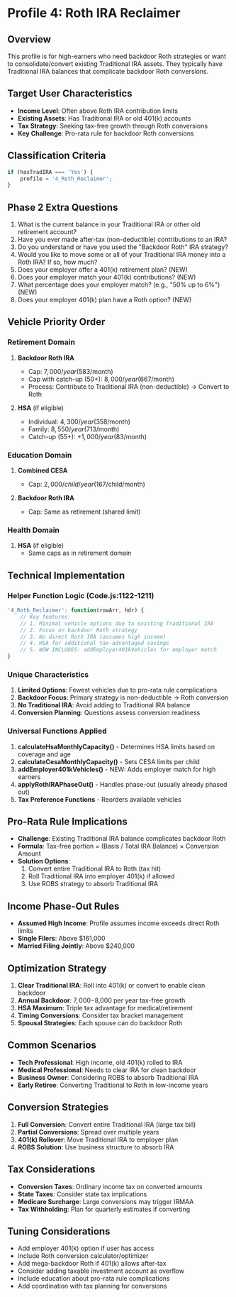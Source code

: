 # Profile 4: Roth IRA Reclaimer

## Overview
This profile is for high-earners who need backdoor Roth strategies or want to consolidate/convert existing Traditional IRA assets. They typically have Traditional IRA balances that complicate backdoor Roth conversions.

## Target User Characteristics
- **Income Level**: Often above Roth IRA contribution limits
- **Existing Assets**: Has Traditional IRA or old 401(k) accounts
- **Tax Strategy**: Seeking tax-free growth through Roth conversions
- **Key Challenge**: Pro-rata rule for backdoor Roth conversions

## Classification Criteria
```javascript
if (hasTradIRA === 'Yes') {
    profile = '4_Roth_Reclaimer';
}
```

## Phase 2 Extra Questions
1. What is the current balance in your Traditional IRA or other old retirement account?
2. Have you ever made after-tax (non-deductible) contributions to an IRA?
3. Do you understand or have you used the "Backdoor Roth" IRA strategy?
4. Would you like to move some or all of your Traditional IRA money into a Roth IRA? If so, how much?
5. Does your employer offer a 401(k) retirement plan? (NEW)
6. Does your employer match your 401(k) contributions? (NEW)
7. What percentage does your employer match? (e.g., "50% up to 6%") (NEW)
8. Does your employer 401(k) plan have a Roth option? (NEW)

## Vehicle Priority Order

### Retirement Domain
1. **Backdoor Roth IRA**
   - Cap: $7,000/year ($583/month)
   - Cap with catch-up (50+): $8,000/year ($667/month)
   - Process: Contribute to Traditional IRA (non-deductible) → Convert to Roth
   
2. **HSA** (if eligible)
   - Individual: $4,300/year ($358/month)
   - Family: $8,550/year ($713/month)
   - Catch-up (55+): +$1,000/year ($83/month)

### Education Domain
1. **Combined CESA**
   - Cap: $2,000/child/year ($167/child/month)
   
2. **Backdoor Roth IRA**
   - Cap: Same as retirement (shared limit)

### Health Domain
1. **HSA** (if eligible)
   - Same caps as in retirement domain

## Technical Implementation

### Helper Function Logic (Code.js:1122-1211)
```javascript
'4_Roth_Reclaimer': function(rowArr, hdr) {
    // Key features:
    // 1. Minimal vehicle options due to existing Traditional IRA
    // 2. Focus on backdoor Roth strategy
    // 3. No direct Roth IRA (assumes high income)
    // 4. HSA for additional tax-advantaged savings
    // 5. NOW INCLUDES: addEmployer401kVehicles for employer match
}
```

### Unique Characteristics
1. **Limited Options**: Fewest vehicles due to pro-rata rule complications
2. **Backdoor Focus**: Primary strategy is non-deductible → Roth conversion
3. **No Traditional IRA**: Avoid adding to Traditional IRA balance
4. **Conversion Planning**: Questions assess conversion readiness

### Universal Functions Applied
1. **calculateHsaMonthlyCapacity()** - Determines HSA limits based on coverage and age
2. **calculateCesaMonthlyCapacity()** - Sets CESA limits per child
3. **addEmployer401kVehicles()** - NEW: Adds employer match for high earners
4. **applyRothIRAPhaseOut()** - Handles phase-out (usually already phased out)
5. **Tax Preference Functions** - Reorders available vehicles

## Pro-Rata Rule Implications
- **Challenge**: Existing Traditional IRA balance complicates backdoor Roth
- **Formula**: Tax-free portion = (Basis / Total IRA Balance) × Conversion Amount
- **Solution Options**:
  1. Convert entire Traditional IRA to Roth (tax hit)
  2. Roll Traditional IRA into employer 401(k) if allowed
  3. Use ROBS strategy to absorb Traditional IRA

## Income Phase-Out Rules
- **Assumed High Income**: Profile assumes income exceeds direct Roth limits
- **Single Filers**: Above $161,000
- **Married Filing Jointly**: Above $240,000

## Optimization Strategy
1. **Clear Traditional IRA**: Roll into 401(k) or convert to enable clean backdoor
2. **Annual Backdoor**: $7,000-$8,000 per year tax-free growth
3. **HSA Maximum**: Triple tax advantage for medical/retirement
4. **Timing Conversions**: Consider tax bracket management
5. **Spousal Strategies**: Each spouse can do backdoor Roth

## Common Scenarios
- **Tech Professional**: High income, old 401(k) rolled to IRA
- **Medical Professional**: Needs to clear IRA for clean backdoor
- **Business Owner**: Considering ROBS to absorb Traditional IRA
- **Early Retiree**: Converting Traditional to Roth in low-income years

## Conversion Strategies
1. **Full Conversion**: Convert entire Traditional IRA (large tax bill)
2. **Partial Conversions**: Spread over multiple years
3. **401(k) Rollover**: Move Traditional IRA to employer plan
4. **ROBS Solution**: Use business structure to absorb IRA

## Tax Considerations
- **Conversion Taxes**: Ordinary income tax on converted amounts
- **State Taxes**: Consider state tax implications
- **Medicare Surcharge**: Large conversions may trigger IRMAA
- **Tax Withholding**: Plan for quarterly estimates if converting

## Tuning Considerations
- Add employer 401(k) option if user has access
- Include Roth conversion calculator/optimizer
- Add mega-backdoor Roth if 401(k) allows after-tax
- Consider adding taxable investment account as overflow
- Include education about pro-rata rule complications
- Add coordination with tax planning for conversions